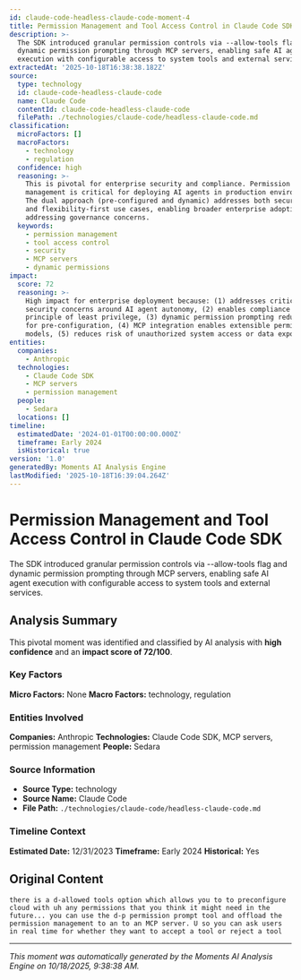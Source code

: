 ```yaml
---
id: claude-code-headless-claude-code-moment-4
title: Permission Management and Tool Access Control in Claude Code SDK
description: >-
  The SDK introduced granular permission controls via --allow-tools flag and
  dynamic permission prompting through MCP servers, enabling safe AI agent
  execution with configurable access to system tools and external services.
extractedAt: '2025-10-18T16:38:38.182Z'
source:
  type: technology
  id: claude-code-headless-claude-code
  name: Claude Code
  contentId: claude-code-headless-claude-code
  filePath: ./technologies/claude-code/headless-claude-code.md
classification:
  microFactors: []
  macroFactors:
    - technology
    - regulation
  confidence: high
  reasoning: >-
    This is pivotal for enterprise security and compliance. Permission
    management is critical for deploying AI agents in production environments.
    The dual approach (pre-configured and dynamic) addresses both security-first
    and flexibility-first use cases, enabling broader enterprise adoption by
    addressing governance concerns.
  keywords:
    - permission management
    - tool access control
    - security
    - MCP servers
    - dynamic permissions
impact:
  score: 72
  reasoning: >-
    High impact for enterprise deployment because: (1) addresses critical
    security concerns around AI agent autonomy, (2) enables compliance with
    principle of least privilege, (3) dynamic permission prompting reduces need
    for pre-configuration, (4) MCP integration enables extensible permission
    models, (5) reduces risk of unauthorized system access or data exposure.
entities:
  companies:
    - Anthropic
  technologies:
    - Claude Code SDK
    - MCP servers
    - permission management
  people:
    - Sedara
  locations: []
timeline:
  estimatedDate: '2024-01-01T00:00:00.000Z'
  timeframe: Early 2024
  isHistorical: true
version: '1.0'
generatedBy: Moments AI Analysis Engine
lastModified: '2025-10-18T16:39:04.264Z'
---
```

# Permission Management and Tool Access Control in Claude Code SDK

The SDK introduced granular permission controls via --allow-tools flag and dynamic permission prompting through MCP servers, enabling safe AI agent execution with configurable access to system tools and external services.

## Analysis Summary

This pivotal moment was identified and classified by AI analysis with **high confidence** and an **impact score of 72/100**.

### Key Factors

**Micro Factors:** None
**Macro Factors:** technology, regulation

### Entities Involved

**Companies:** Anthropic
**Technologies:** Claude Code SDK, MCP servers, permission management
**People:** Sedara


### Source Information

- **Source Type:** technology
- **Source Name:** Claude Code
- **File Path:** `./technologies/claude-code/headless-claude-code.md`

### Timeline Context

**Estimated Date:** 12/31/2023
**Timeframe:** Early 2024
**Historical:** Yes

## Original Content

```
there is a d-allowed tools option which allows you to to preconfigure cloud with uh any permissions that you think it might need in the future... you can use the d-p permission prompt tool and offload the permission management to an to an MCP server. U so you can ask users in real time for whether they want to accept a tool or reject a tool
```

---

*This moment was automatically generated by the Moments AI Analysis Engine on 10/18/2025, 9:38:38 AM.*
